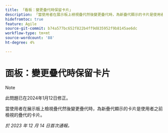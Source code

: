 ```yaml
---
title: 「看板：變更疊代時保留卡片」
description: 「當使用者在展示板上檢視疊代然後變更疊代時，為新疊代顯示的卡片是使用者之前檢視的疊代卡片。」
hidefromtoc: true
feature: Agile
source-git-commit: b74a577bc652f822b4ff9d835952f9b8145ae6dc
workflow-type: tm+mt
source-wordcount: '88'
ht-degree: 4%

---
```



# 面板：變更疊代時保留卡片

>[!NOTE]
>
>此問題已在2024年1月12日修正。

當使用者在展示板上檢視疊代然後變更疊代時，為新疊代顯示的卡片是使用者之前檢視的疊代的卡片。

_於 2023 年 12 月 14 日首次通報。_
